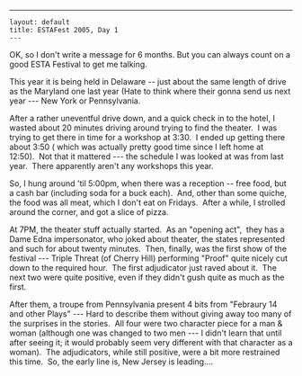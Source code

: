   ---
    layout: default
    title: ESTAFest 2005, Day 1
    ---
<P>OK, so I don't write a message for 6 months. But you can always count on a good ESTA Festival to get me talking.&nbsp; </P>
<P>This year it is being held in Delaware -- just about the same length of drive as the Maryland one last year (Hate to think where their gonna send us next year --- New York or Pennsylvania.</P>
<P>After a rather uneventful drive down, and a quick check in to the hotel, I wasted about 20 minutes driving around trying to find the theater.&nbsp; I was trying to get there in time for a workshop at 3:30.&nbsp; I ended up getting there about 3:50 ( which was actually pretty good time since I left home at 12:50).&nbsp; Not that it mattered --- the schedule I was looked at was from last year.&nbsp; There apparently aren't any workshops this year.</P>
<P>So, I hung around 'til 5:00pm, when there was a reception -- free food, but a cash bar (including soda for a buck each).&nbsp; And, other than some quiche, the food was all meat, which I don't eat on Fridays.&nbsp; After a while, I strolled around the corner, and got a slice of pizza.</P>
<P>At 7PM, the theater stuff actually started.&nbsp; As an "opening act",&nbsp; they has a Dame Edna impersonator, who joked about theater, the states represented and such for about twenty minutes.&nbsp; Then, finally, was the first show of the festival --- Triple Threat (of Cherry Hill) performing "Proof" quite nicely cut down to the required hour.&nbsp; The first adjudicator just raved about it.&nbsp; The next two were quite positive, even if they didn't gush quite as much as the first.</P>
<P>After them, a troupe from Pennsylvania present 4 bits from "Febraury 14 and other Plays" --- Hard to describe them without giving away too many of the surprises in the stories.&nbsp; All four were two character piece for a man &amp; woman (although one was changed to two men --- I didn't learn that until after seeing it; it would probably seem very different with that character as a woman).&nbsp; The adjudicators, while still positive, were a bit more restrained this time.&nbsp; So, the early line is, New Jersey is leading....</P>